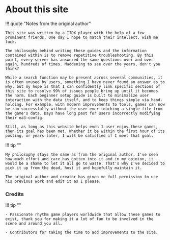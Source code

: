 <!---<a href="https://www.youtube.com/watch?t=82&v=ct1S-7mddyQ" target="_blank"><img style="float: right;" src="../img/icon.png"></a>-->

# About this site

!!! quote "Notes from the original author"

	This site was written by a IIDX player with the help of a few prominent friends. One day I hope to match their intellect, wish me luck.

	The philosophy behind writing these guides and the information contained within is to remove repetitive troubleshooting. By this point, every server has answered the same questions over and over again, hundreds of times. Maddening to see over the years, don't you think?

	While a search function may be present across several communities, it is often unused by users, something I have never found an answer as to why, but my hope is that I can confidently link specific sections of this site to resolve 99% of issues people bring up until it becomes the norm. Each beginner setup guide is built to minimalize user interaction with the data itself, and to keep things simple via hand-holding. For example, with modern improvements to tools, games can now be ran successfully without the user ever touching a single file from the game's data. Days have long past for users incorrectly modifying their ea3-config.

	Still, as long as this website helps even 1 user enjoy these games, then its goal has been met. Whether it be within the first hour of its posting, or years later, I will be satisfied if I meet that goal.
	
!!! tip "" 
	
	My philosophy stays the same as from the original author. I've seen how much effort and care has gotten into it and in my opinion, it would be a shame to let it all go to waste. That's why I've decided to pick it up from the dead, host it and hopefully maintain it.

	The original author and creator has given me full permission to use his previous work and edit it as I please.

### Credits

!!! tip ""

    - Passionate rhythm game players worldwide that allow these games to exist, thank you for making it a lot of fun to be involved in the scene and around you all.

    - Contributors for taking the time to add improvements to the site.
